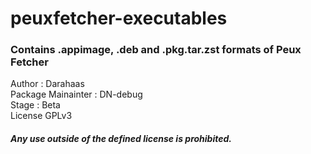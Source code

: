 # peuxfetcher-executables

### Contains .appimage, .deb and .pkg.tar.zst formats of Peux Fetcher
Author : Darahaas <br />
Package Mainainter : DN-debug <br />
Stage : Beta <br />
License GPLv3 <br />

##### Any use outside of the defined license is prohibited.
